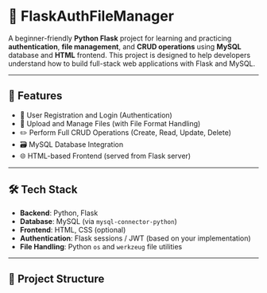 # 🐍 FlaskAuthFileManager

A beginner-friendly **Python Flask** project for learning and practicing **authentication**, **file management**, and **CRUD operations** using **MySQL** database and **HTML** frontend. This project is designed to help developers understand how to build full-stack web applications with Flask and MySQL.

---

## 🚀 Features

- 🔐 User Registration and Login (Authentication)
- 📁 Upload and Manage Files (with File Format Handling)
- ✏️ Perform Full CRUD Operations (Create, Read, Update, Delete)
- 🗃️ MySQL Database Integration
- 🌐 HTML-based Frontend (served from Flask server)

---

## 🛠️ Tech Stack

- **Backend**: Python, Flask
- **Database**: MySQL (via `mysql-connector-python`)
- **Frontend**: HTML, CSS (optional)
- **Authentication**: Flask sessions / JWT (based on your implementation)
- **File Handling**: Python `os` and `werkzeug` file utilities

---

## 📁 Project Structure

